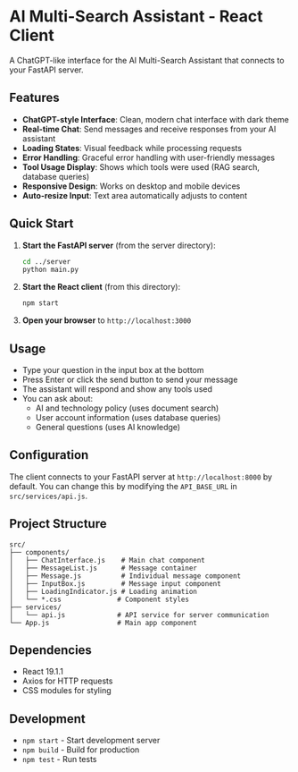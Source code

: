 # AI Multi-Search Assistant - React Client

A ChatGPT-like interface for the AI Multi-Search Assistant that connects to your FastAPI server.

## Features

- **ChatGPT-style Interface**: Clean, modern chat interface with dark theme
- **Real-time Chat**: Send messages and receive responses from your AI assistant
- **Loading States**: Visual feedback while processing requests
- **Error Handling**: Graceful error handling with user-friendly messages
- **Tool Usage Display**: Shows which tools were used (RAG search, database queries)
- **Responsive Design**: Works on desktop and mobile devices
- **Auto-resize Input**: Text area automatically adjusts to content

## Quick Start

1. **Start the FastAPI server** (from the server directory):

   ```bash
   cd ../server
   python main.py
   ```

2. **Start the React client** (from this directory):

   ```bash
   npm start
   ```

3. **Open your browser** to `http://localhost:3000`

## Usage

- Type your question in the input box at the bottom
- Press Enter or click the send button to send your message
- The assistant will respond and show any tools used
- You can ask about:
  - AI and technology policy (uses document search)
  - User account information (uses database queries)
  - General questions (uses AI knowledge)

## Configuration

The client connects to your FastAPI server at `http://localhost:8000` by default. You can change this by modifying the `API_BASE_URL` in `src/services/api.js`.

## Project Structure

```
src/
├── components/
│   ├── ChatInterface.js    # Main chat component
│   ├── MessageList.js      # Message container
│   ├── Message.js          # Individual message component
│   ├── InputBox.js         # Message input component
│   ├── LoadingIndicator.js # Loading animation
│   └── *.css              # Component styles
├── services/
│   └── api.js             # API service for server communication
└── App.js                 # Main app component
```

## Dependencies

- React 19.1.1
- Axios for HTTP requests
- CSS modules for styling

## Development

- `npm start` - Start development server
- `npm build` - Build for production
- `npm test` - Run tests
